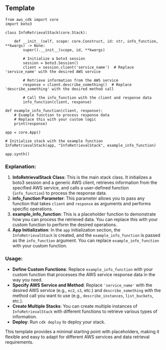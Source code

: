 ## Template

```
from aws_cdk import core
import boto3

class InfoRetrievalStack(core.Stack):

    def __init__(self, scope: core.Construct, id: str, info_function, **kwargs) -> None:
        super().__init__(scope, id, **kwargs)
        
        # Initialize a boto3 session
        session = boto3.Session()
        client = session.client('service_name')  # Replace 'service_name' with the desired AWS service

        # Retrieve information from the AWS service
        response = client.describe_something()  # Replace 'describe_something' with the desired method call

        # Call the info_function with the client and response data
        info_function(client, response)

def example_info_function(client, response):
    # Example function to process response data
    # Replace this with your custom logic
    print(response)

app = core.App()

# Initialize stack with the example function
InfoRetrievalStack(app, "InfoRetrievalStack", example_info_function)

app.synth()

```

### Explanation:

1. **InfoRetrievalStack Class**: This is the main stack class. It initializes a boto3 session and a generic AWS client, retrieves information from the specified AWS service, and calls a user-defined function (`info_function`) to process the response data.
2. **info_function Parameter**: This parameter allows you to pass any function that takes `client` and `response` as arguments and performs specific operations.
3. **example_info_function**: This is a placeholder function to demonstrate how you can process the retrieved data. You can replace this with your custom function to perform the desired operations.
4. **App Initialization**: In the `app` initialization section, the `InfoRetrievalStack` is created, and the `example_info_function` is passed as the `info_function` argument. You can replace `example_info_function` with your custom function.

### Usage:

- **Define Custom Functions**: Replace `example_info_function` with your custom function that processes the AWS service response data in the way you need.
- **Specify AWS Service and Method**: Replace `'service_name'` with the desired AWS service (e.g., `ec2`, `s3`, etc.) and `describe_something` with the method call you want to use (e.g., `describe_instances`, `list_buckets`, etc.).
- **Create Multiple Stacks**: You can create multiple instances of `InfoRetrievalStack` with different functions to retrieve various types of information.
- **Deploy**: Run `cdk deploy` to deploy your stack.

This template provides a minimal starting point with placeholders, making it flexible and easy to adapt for different AWS services and data retrieval requirements.

